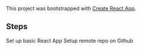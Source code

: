 This project was bootstrapped with [Create React App](https://github.com/facebook/create-react-app).

## Steps

Set up basic React App
Setup remote repo on Github